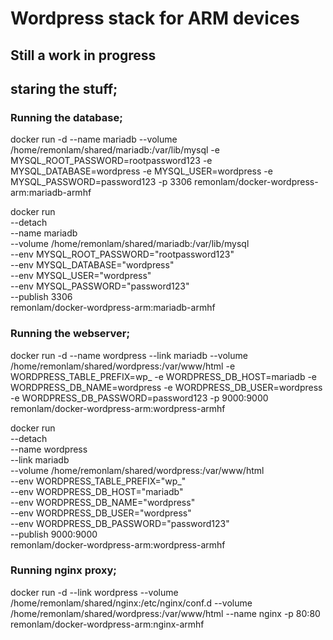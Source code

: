 # Wordpress stack for ARM devices

## Still a work in progress


## staring the stuff;

### Running the database;
docker run -d --name mariadb --volume /home/remonlam/shared/mariadb:/var/lib/mysql -e MYSQL_ROOT_PASSWORD=rootpassword123 -e MYSQL_DATABASE=wordpress -e MYSQL_USER=wordpress -e MYSQL_PASSWORD=password123 -p 3306 remonlam/docker-wordpress-arm:mariadb-armhf

docker run \
  --detach \
  --name mariadb \
  --volume /home/remonlam/shared/mariadb:/var/lib/mysql \
  --env MYSQL_ROOT_PASSWORD="rootpassword123" \
  --env MYSQL_DATABASE="wordpress" \
  --env MYSQL_USER="wordpress" \
  --env MYSQL_PASSWORD="password123" \
  --publish 3306 \
  remonlam/docker-wordpress-arm:mariadb-armhf


### Running the webserver;
docker run -d --name wordpress --link mariadb --volume /home/remonlam/shared/wordpress:/var/www/html -e WORDPRESS_TABLE_PREFIX=wp_ -e WORDPRESS_DB_HOST=mariadb -e WORDPRESS_DB_NAME=wordpress -e WORDPRESS_DB_USER=wordpress -e WORDPRESS_DB_PASSWORD=password123 -p 9000:9000 remonlam/docker-wordpress-arm:wordpress-armhf


docker run \
  --detach \
  --name wordpress \
  --link mariadb \
  --volume /home/remonlam/shared/wordpress:/var/www/html \
  --env WORDPRESS_TABLE_PREFIX="wp_" \
  --env WORDPRESS_DB_HOST="mariadb" \
  --env WORDPRESS_DB_NAME="wordpress" \
  --env WORDPRESS_DB_USER="wordpress" \
  --env WORDPRESS_DB_PASSWORD="password123" \
  --publish 9000:9000 \
  remonlam/docker-wordpress-arm:wordpress-armhf



### Running nginx proxy;
docker run -d --link wordpress --volume /home/remonlam/shared/nginx:/etc/nginx/conf.d --volume /home/remonlam/shared/wordpress:/var/www/html --name nginx -p 80:80 remonlam/docker-wordpress-arm:nginx-armhf
